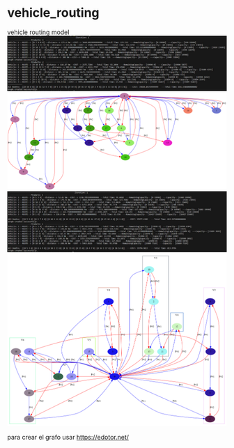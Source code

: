 # vehicle_routing
vehicle routing model
![image](./result.jpg)
![image](./graph1.png)
![image](./result1.jpg)
![image](./graph2.png)

para crear el grafo usar https://edotor.net/